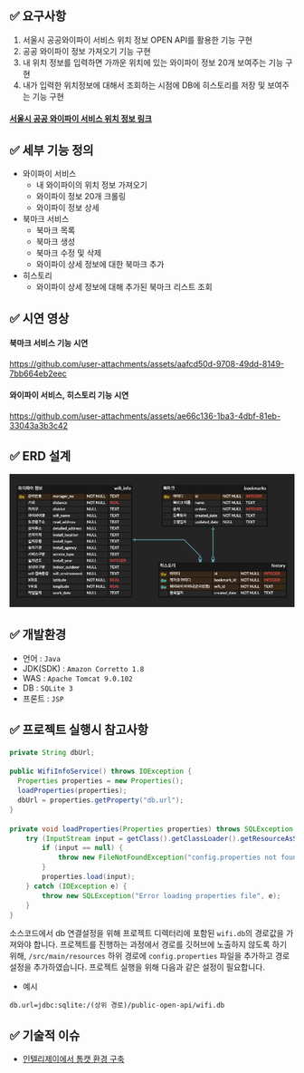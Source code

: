 ## ✅ 요구사항

1. 서울시 공공와이파이 서비스 위치 정보 OPEN API를 활용한 기능 구현
2. 공공 와이파이 정보 가져오기 기능 구현
3. 내 위치 정보를 입력하면 가까운 위치에 있는 와이파이 정보 20개 보여주는 기능 구현
4. 내가 입력한 위치정보에 대해서 조회하는 시점에 DB에 히스토리를 저장 및 보여주는 기능 구현

#### [서울시 공공 와이파이 서비스 위치 정보 링크](https://data.seoul.go.kr/dataList/OA-20883/S/1/datasetView.do)

## ✅ 세부 기능 정의

- 와이파이 서비스
    - 내 와이파이의 위치 정보 가져오기
    - 와이파이 정보 20개 크롤링
    - 와이파이 정보 상세
- 북마크 서비스
    - 북마크 목록
    - 북마크 생성
    - 북마크 수정 및 삭제
    - 와이파이 상세 정보에 대한 북마크 추가
- 히스토리
    - 와이파이 상세 정보에 대해 추가된 북마크 리스트 조회

## ✅ 시연 영상

#### 북마크 서비스 기능 시연

https://github.com/user-attachments/assets/aafcd50d-9708-49dd-8149-7bb664eb2eec


#### 와이파이 서비스, 히스토리 기능 시연

https://github.com/user-attachments/assets/ae66c136-1ba3-4dbf-81eb-33043a3b3c42


## ✅ ERD 설계

![ERD.jpg](ERD.jpg)

## ✅ 개발환경
- 언어 : ```Java```
- JDK(SDK) : ```Amazon Corretto 1.8```
- WAS : ```Apache Tomcat 9.0.102```
- DB : ```SQLite 3```
- 프론트 : ```JSP```

## ✅ 프로젝트 실행시 참고사항

```java
private String dbUrl;

public WifiInfoService() throws IOException {
  Properties properties = new Properties();
  loadProperties(properties);
  dbUrl = properties.getProperty("db.url");
}

private void loadProperties(Properties properties) throws SQLException {
    try (InputStream input = getClass().getClassLoader().getResourceAsStream("config.properties")) {
        if (input == null) {
            throw new FileNotFoundException("config.properties not found in classpath");
        }
        properties.load(input);
    } catch (IOException e) {
        throw new SQLException("Error loading properties file", e);
    }
}
```
소스코드에서 db 연결설정을 위해 프로젝트 디렉터리에 포함된 ```wifi.db```의 경로값을 가져와야 합니다.
프로젝트를 진행하는 과정에서 경로를 깃허브에 노출하지 않도록 하기 위해, ```/src/main/resources``` 하위 경로에 ```config.properties``` 파일을 추가하고 경로 설정을 추가하였습니다. 프로젝트 실행을 위해 다음과 같은 설정이 필요합니다.

- 예시
```properties
db.url=jdbc:sqlite:/(상위 경로)/public-open-api/wifi.db
```

## ✅ 기술적 이슈
- [인텔리제이에서 톰캣 환경 구축](https://velog.io/@jeongegg/Intellij-Community-%ED%86%B0%EC%BA%A3-%ED%99%98%EA%B2%BD-%EA%B5%AC%EC%B6%95)
